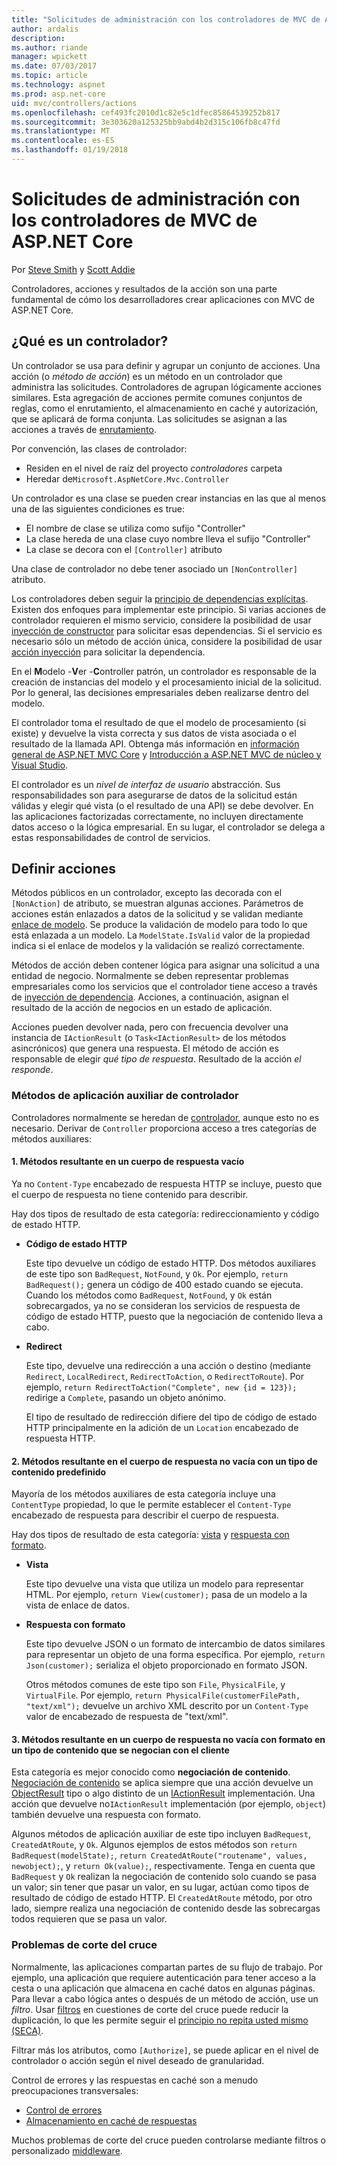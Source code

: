 ```yaml
---
title: "Solicitudes de administración con los controladores de MVC de ASP.NET Core"
author: ardalis
description: 
ms.author: riande
manager: wpickett
ms.date: 07/03/2017
ms.topic: article
ms.technology: aspnet
ms.prod: asp.net-core
uid: mvc/controllers/actions
ms.openlocfilehash: cef493fc2010d1c82e5c1dfec85864539252b817
ms.sourcegitcommit: 3e303620a125325bb9abd4b2d315c106fb8c47fd
ms.translationtype: MT
ms.contentlocale: es-ES
ms.lasthandoff: 01/19/2018
---
```

# <a name="handling-requests-with-controllers-in-aspnet-core-mvc"></a>Solicitudes de administración con los controladores de MVC de ASP.NET Core

Por [Steve Smith](https://ardalis.com/) y [Scott Addie](https://github.com/scottaddie)

Controladores, acciones y resultados de la acción son una parte fundamental de cómo los desarrolladores crear aplicaciones con MVC de ASP.NET Core.

## <a name="what-is-a-controller"></a>¿Qué es un controlador?

Un controlador se usa para definir y agrupar un conjunto de acciones. Una acción (o *método de acción*) es un método en un controlador que administra las solicitudes. Controladores de agrupan lógicamente acciones similares. Esta agregación de acciones permite comunes conjuntos de reglas, como el enrutamiento, el almacenamiento en caché y autorización, que se aplicará de forma conjunta. Las solicitudes se asignan a las acciones a través de [enrutamiento](xref:mvc/controllers/routing).

Por convención, las clases de controlador:
* Residen en el nivel de raíz del proyecto *controladores* carpeta
* Heredar de`Microsoft.AspNetCore.Mvc.Controller`

Un controlador es una clase se pueden crear instancias en las que al menos una de las siguientes condiciones es true:
* El nombre de clase se utiliza como sufijo "Controller"
* La clase hereda de una clase cuyo nombre lleva el sufijo "Controller"
* La clase se decora con el `[Controller]` atributo

Una clase de controlador no debe tener asociado un `[NonController]` atributo.

Los controladores deben seguir la [principio de dependencias explícitas](http://deviq.com/explicit-dependencies-principle/). Existen dos enfoques para implementar este principio. Si varias acciones de controlador requieren el mismo servicio, considere la posibilidad de usar [inyección de constructor](xref:mvc/controllers/dependency-injection#constructor-injection) para solicitar esas dependencias. Si el servicio es necesario sólo un método de acción única, considere la posibilidad de usar [acción inyección](xref:mvc/controllers/dependency-injection#action-injection-with-fromservices) para solicitar la dependencia.

En el **M**odelo -**V**er -**C**ontroller patrón, un controlador es responsable de la creación de instancias del modelo y el procesamiento inicial de la solicitud. Por lo general, las decisiones empresariales deben realizarse dentro del modelo.

El controlador toma el resultado de que el modelo de procesamiento (si existe) y devuelve la vista correcta y sus datos de vista asociada o el resultado de la llamada API. Obtenga más información en [información general de ASP.NET MVC Core](xref:mvc/overview) y [Introducción a ASP.NET MVC de núcleo y Visual Studio](xref:tutorials/first-mvc-app/start-mvc).

El controlador es un *nivel de interfaz de usuario* abstracción. Sus responsabilidades son para asegurarse de datos de la solicitud están válidas y elegir qué vista (o el resultado de una API) se debe devolver. En las aplicaciones factorizadas correctamente, no incluyen directamente datos acceso o la lógica empresarial. En su lugar, el controlador se delega a estas responsabilidades de control de servicios.

## <a name="defining-actions"></a>Definir acciones

Métodos públicos en un controlador, excepto las decorada con el `[NonAction]` de atributo, se muestran algunas acciones. Parámetros de acciones están enlazados a datos de la solicitud y se validan mediante [enlace de modelo](xref:mvc/models/model-binding). Se produce la validación de modelo para todo lo que está enlazada a un modelo. La `ModelState.IsValid` valor de la propiedad indica si el enlace de modelos y la validación se realizó correctamente.

Métodos de acción deben contener lógica para asignar una solicitud a una entidad de negocio. Normalmente se deben representar problemas empresariales como los servicios que el controlador tiene acceso a través de [inyección de dependencia](xref:mvc/controllers/dependency-injection). Acciones, a continuación, asignan el resultado de la acción de negocios en un estado de aplicación.

Acciones pueden devolver nada, pero con frecuencia devolver una instancia de `IActionResult` (o `Task<IActionResult>` de los métodos asincrónicos) que genera una respuesta. El método de acción es responsable de elegir *qué tipo de respuesta*. Resultado de la acción *el responde*.

### <a name="controller-helper-methods"></a>Métodos de aplicación auxiliar de controlador

Controladores normalmente se heredan de [controlador](https://docs.microsoft.com/aspnet/core/api/microsoft.aspnetcore.mvc.controller), aunque esto no es necesario. Derivar de `Controller` proporciona acceso a tres categorías de métodos auxiliares:

#### <a name="1-methods-resulting-in-an-empty-response-body"></a>1. Métodos resultante en un cuerpo de respuesta vacío

Ya no `Content-Type` encabezado de respuesta HTTP se incluye, puesto que el cuerpo de respuesta no tiene contenido para describir.

Hay dos tipos de resultado de esta categoría: redireccionamiento y código de estado HTTP.

* **Código de estado HTTP**

    Este tipo devuelve un código de estado HTTP. Dos métodos auxiliares de este tipo son `BadRequest`, `NotFound`, y `Ok`. Por ejemplo, `return BadRequest();` genera un código de 400 estado cuando se ejecuta. Cuando los métodos como `BadRequest`, `NotFound`, y `Ok` están sobrecargados, ya no se consideran los servicios de respuesta de código de estado HTTP, puesto que la negociación de contenido lleva a cabo.

* **Redirect**

    Este tipo, devuelve una redirección a una acción o destino (mediante `Redirect`, `LocalRedirect`, `RedirectToAction`, o `RedirectToRoute`). Por ejemplo, `return RedirectToAction("Complete", new {id = 123});` redirige a `Complete`, pasando un objeto anónimo.

    El tipo de resultado de redirección difiere del tipo de código de estado HTTP principalmente en la adición de un `Location` encabezado de respuesta HTTP.

#### <a name="2-methods-resulting-in-a-non-empty-response-body-with-a-predefined-content-type"></a>2. Métodos resultante en el cuerpo de respuesta no vacía con un tipo de contenido predefinido

Mayoría de los métodos auxiliares de esta categoría incluye una `ContentType` propiedad, lo que le permite establecer el `Content-Type` encabezado de respuesta para describir el cuerpo de respuesta.

Hay dos tipos de resultado de esta categoría: [vista](xref:mvc/views/overview) y [respuesta con formato](xref:mvc/models/formatting).

* **Vista**

    Este tipo devuelve una vista que utiliza un modelo para representar HTML. Por ejemplo, `return View(customer);` pasa de un modelo a la vista de enlace de datos.

* **Respuesta con formato**

    Este tipo devuelve JSON o un formato de intercambio de datos similares para representar un objeto de una forma específica. Por ejemplo, `return Json(customer);` serializa el objeto proporcionado en formato JSON.
    
    Otros métodos comunes de este tipo son `File`, `PhysicalFile`, y `VirtualFile`. Por ejemplo, `return PhysicalFile(customerFilePath, "text/xml");` devuelve un archivo XML descrito por un `Content-Type` valor de encabezado de respuesta de "text/xml".

#### <a name="3-methods-resulting-in-a-non-empty-response-body-formatted-in-a-content-type-negotiated-with-the-client"></a>3. Métodos resultante en un cuerpo de respuesta no vacía con formato en un tipo de contenido que se negocian con el cliente

Esta categoría es mejor conocido como **negociación de contenido**. [Negociación de contenido](xref:mvc/models/formatting#content-negotiation) se aplica siempre que una acción devuelve un [ObjectResult](https://docs.microsoft.com/aspnet/core/api/microsoft.aspnetcore.mvc.objectresult) tipo o algo distinto de un [IActionResult](https://docs.microsoft.com/aspnet/core/api/microsoft.aspnetcore.mvc.iactionresult) implementación. Una acción que devuelve no`IActionResult` implementación (por ejemplo, `object`) también devuelve una respuesta con formato.

Algunos métodos de aplicación auxiliar de este tipo incluyen `BadRequest`, `CreatedAtRoute`, y `Ok`. Algunos ejemplos de estos métodos son `return BadRequest(modelState);`, `return CreatedAtRoute("routename", values, newobject);`, y `return Ok(value);`, respectivamente. Tenga en cuenta que `BadRequest` y `Ok` realizan la negociación de contenido solo cuando se pasa un valor; sin tener que pasar un valor, en su lugar, actúan como tipos de resultado de código de estado HTTP. El `CreatedAtRoute` método, por otro lado, siempre realiza una negociación de contenido desde las sobrecargas todos requieren que se pasa un valor.

### <a name="cross-cutting-concerns"></a>Problemas de corte del cruce

Normalmente, las aplicaciones compartan partes de su flujo de trabajo. Por ejemplo, una aplicación que requiere autenticación para tener acceso a la cesta o una aplicación que almacena en caché datos en algunas páginas. Para llevar a cabo lógica antes o después de un método de acción, use un *filtro*. Usar [filtros](xref:mvc/controllers/filters) en cuestiones de corte del cruce puede reducir la duplicación, lo que les permite seguir el [principio no repita usted mismo (SECA)](http://deviq.com/don-t-repeat-yourself/).

Filtrar más los atributos, como `[Authorize]`, se puede aplicar en el nivel de controlador o acción según el nivel deseado de granularidad.

Control de errores y las respuestas en caché son a menudo preocupaciones transversales:
   * [Control de errores](xref:mvc/controllers/filters#exception-filters)
   * [Almacenamiento en caché de respuestas](xref:performance/caching/response)

Muchos problemas de corte del cruce pueden controlarse mediante filtros o personalizado [middleware](xref:fundamentals/middleware).

